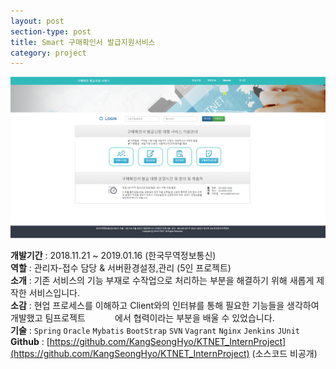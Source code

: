 ```yaml
---
layout: post
section-type: post
title: Smart 구매확인서 발급지원서비스
category: project
---
```


![이미지](/capture/upc.png)

**개발기간** : 2018.11.21 ~ 2019.01.16 (한국무역정보통신) <br/>
**역할** : 관리자-접수 담당 & 서버환경설정,관리 (5인 프로젝트) <br/>
**소개** : 기존 서비스의 기능 부재로 수작업으로 처리하는 부분을 해결하기 위해 새롭게 제작한 서비스입니다.<br/>
**소감** :
  현업 프로세스를 이해하고 Client와의 인터뷰를 통해 필요한 기능들을 생각하여 개발했고 팀프로젝트 &nbsp;&nbsp;&nbsp;&nbsp;&nbsp;&nbsp;&nbsp;&nbsp;&nbsp;&nbsp; 에서 협력이라는 부분을 배울 수 있었습니다. <br/>
**기술** : ``Spring`` ``Oracle`` ``Mybatis`` ``BootStrap`` ``SVN`` ``Vagrant`` ``Nginx`` ``Jenkins`` ``JUnit`` <br/>
**Github** : [https://github.com/KangSeongHyo/KTNET_InternProject](https://github.com/KangSeongHyo/KTNET_InternProject) (소스코드 비공개) <br/>
